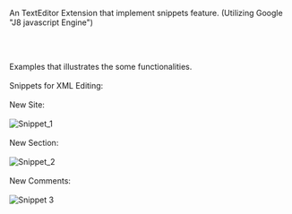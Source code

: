 An TextEditor Extension that implement snippets feature. (Utilizing Google "J8 javascript Engine")

<br><br>

Examples that illustrates the some functionalities.
<br><br>
Snippets for XML Editing:
<br><br>
New Site:
<br><br>
![Snippet_1](https://user-images.githubusercontent.com/3119721/41205670-ba13e288-6cc5-11e8-942b-f2233e24b7e8.gif)
<br><br>
New Section:
<br><br>
![Snippet_2](https://user-images.githubusercontent.com/3119721/41205700-3337550a-6cc6-11e8-9fe4-b15e48ed9eda.gif)
<br><br>
New Comments:
<br><br>
![Snippet 3](https://user-images.githubusercontent.com/3119721/41205702-418ec520-6cc6-11e8-93b3-bdd202cb1ee2.gif)
